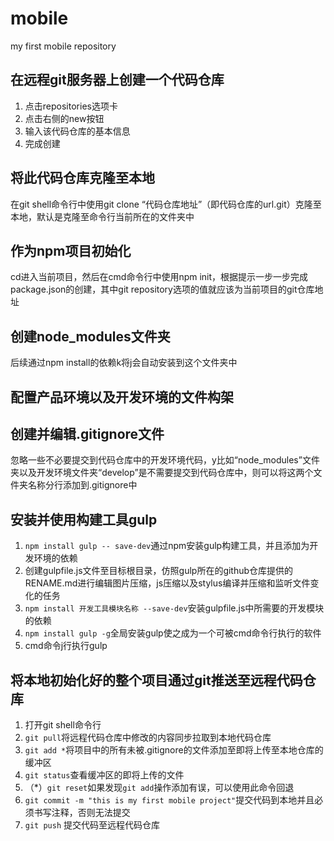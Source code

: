 # mobile
my first mobile repository

## 在远程git服务器上创建一个代码仓库

1. 点击repositories选项卡
2. 点击右侧的new按钮
3. 输入该代码仓库的基本信息
4. 完成创建

## 将此代码仓库克隆至本地

在git shell命令行中使用git clone “代码仓库地址”（即代码仓库的url.git）克隆至本地，默认是克隆至命令行当前所在的文件夹中

## 作为npm项目初始化

cd进入当前项目，然后在cmd命令行中使用npm init，根据提示一步一步完成package.json的创建，其中git repository选项的值就应该为当前项目的git仓库地址

## 创建node_modules文件夹

后续通过npm install的依赖k将j会自动安装到这个文件夹中

## 配置产品环境以及开发环境的文件构架

## 创建并编辑.gitignore文件

忽略一些不必要提交到代码仓库中的开发环境代码，y比如“node_modules”文件夹以及开发环境文件夹“develop”是不需要提交到代码仓库中，则可以将这两个文件夹名称分行添加到.gitignore中

## 安装并使用构建工具gulp

1. `npm install gulp -- save-dev`通过npm安装gulp构建工具，并且添加为开发环境的依赖
2. 创建gulpfile.js文件至目标根目录，仿照gulp所在的github仓库提供的RENAME.md进行编辑图片压缩，js压缩以及stylus编译并压缩和监听文件变化的任务
3. `npm install 开发工具模块名称 --save-dev`安装gulpfile.js中所需要的开发模块的依赖
4. `npm install gulp -g`全局安装gulp使之成为一个可被cmd命令行执行的软件
5. cmd命令j行执行gulp

## 将本地初始化好的整个项目通过git推送至远程代码仓库

1. 打开git shell命令行
2. `git pull`将远程代码仓库中修改的内容同步拉取到本地代码仓库
3. `git add *`将项目中的所有未被.gitignore的文件添加至即将上传至本地仓库的缓冲区
4. `git status`查看缓冲区的即将上传的文件
5. （\*）`git reset`如果发现`git add`操作添加有误，可以使用此命令回退
6. `git commit -m "this is my first mobile project"`提交代码到本地并且必须书写注释，否则无法提交
7. `git push` 提交代码至远程代码仓库
